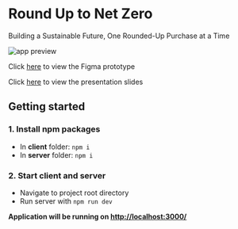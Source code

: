 # Round Up to Net Zero

Building a Sustainable Future, One Rounded-Up Purchase at a Time

![app preview](<https://github.com/kimberly-0/round-up-to-net-zero/blob/master/app-preview.png>)

Click [here](https://www.figma.com/proto/0RjM1GiPZ0zNG4QvFowbPQ/Round-Up-To-Net-Zero-(prototype)---Kimberly-D.?type=design&node-id=17-186&t=QxbcOKGL35xFT1y3-1&scaling=min-zoom&page-id=0%3A1&starting-point-node-id=17%3A186) to view the Figma prototype

Click [here](https://www.dropbox.com/scl/fi/ahjwhf58b6czipxrld2wn/Kimberly-D_IEUK23_Technology-Presentation.pdf?rlkey=py7k9wgwfc3u3mz30jdna9dhb&dl=0) to view the presentation slides

## Getting started

### 1. Install npm packages

- In **client** folder: `npm i`
- In **server** folder: `npm i`

### 2. Start client and server

- Navigate to project root directory
- Run server with `npm run dev`

**Application will be running on <http://localhost:3000/>**

